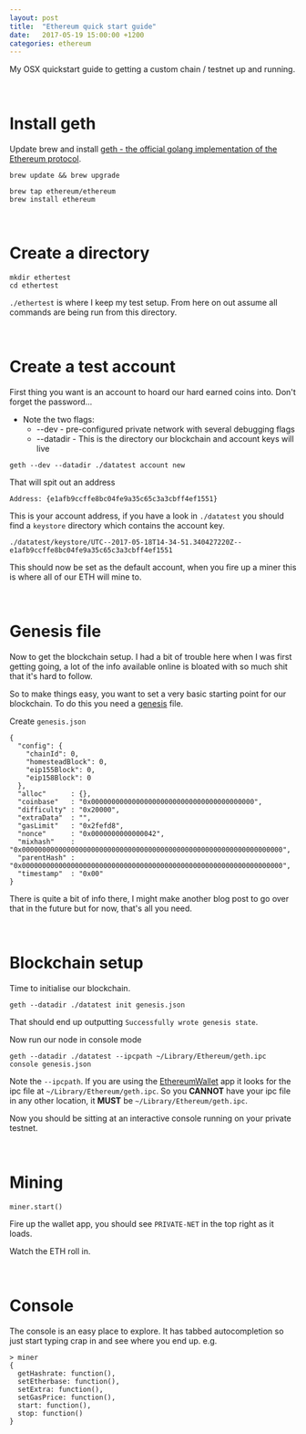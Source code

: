 ```yaml
---
layout: post
title:  "Ethereum quick start guide"
date:   2017-05-19 15:00:00 +1200
categories: ethereum
---
```


My OSX quickstart guide to getting a custom chain / testnet up and running.


&nbsp;

# Install geth

Update brew and install [geth - the official golang implementation of the Ethereum protocol][geth].

```
brew update && brew upgrade

brew tap ethereum/ethereum
brew install ethereum
```

&nbsp;

# Create a directory

```
mkdir ethertest
cd ethertest
```

`./ethertest` is where I keep my test setup. From here on out assume all commands are being run from this directory.

&nbsp;

# Create a test account

First thing you want is an account to hoard our hard earned coins into. Don't forget the password...

- Note the two flags:
  - -\-dev - pre-configured private network with several debugging flags
  - -\-datadir - This is the directory our blockchain and account keys will live

```
geth --dev --datadir ./datatest account new
```

That will spit out an address

```
Address: {e1afb9ccffe8bc04fe9a35c65c3a3cbff4ef1551}
```

This is your account address, if you have a look in `./datatest` you should find a `keystore` directory which contains the account key.

```
./datatest/keystore/UTC--2017-05-18T14-34-51.340427220Z--e1afb9ccffe8bc04fe9a35c65c3a3cbff4ef1551
```

This should now be set as the default account, when you fire up a miner this is where all of our ETH will mine to.

&nbsp;

# Genesis file

Now to get the blockchain setup. I had a bit of trouble here when I was first getting going, a lot of the info available online is bloated with so much shit that it's hard to follow.

So to make things easy, you want to set a very basic starting point for our blockchain. To do this you need a [genesis][genesis] file.

Create `genesis.json`
```
{
  "config": {
    "chainId": 0,
    "homesteadBlock": 0,
    "eip155Block": 0,
    "eip158Block": 0
  },
  "alloc"      : {},
  "coinbase"   : "0x0000000000000000000000000000000000000000",
  "difficulty" : "0x20000",
  "extraData"  : "",
  "gasLimit"   : "0x2fefd8",
  "nonce"      : "0x0000000000000042",
  "mixhash"    : "0x0000000000000000000000000000000000000000000000000000000000000000",
  "parentHash" : "0x0000000000000000000000000000000000000000000000000000000000000000",
  "timestamp"  : "0x00"
}
```

There is quite a bit of info there, I might make another blog post to go over that in the future but for now, that's all you need.

&nbsp;

# Blockchain setup

Time to initialise our blockchain.

```
geth --datadir ./datatest init genesis.json
```

That should end up outputting `Successfully wrote genesis state`.

Now run our node in console mode
```
geth --datadir ./datatest --ipcpath ~/Library/Ethereum/geth.ipc console genesis.json
```

Note the `--ipcpath`. If you are using the [EthereumWallet][ethereumwallet] app it looks for the ipc file at `~/Library/Ethereum/geth.ipc`. So you **CANNOT** have your ipc file in any other location, it **MUST** be `~/Library/Ethereum/geth.ipc`.

Now you should be sitting at an interactive console running on your private testnet.

&nbsp;

# Mining

```
miner.start()
```

Fire up the wallet app, you should see `PRIVATE-NET` in the top right as it loads.

Watch the ETH roll in.

&nbsp;

# Console

The console is an easy place to explore. It has tabbed autocompletion so just start typing crap in and see where you end up. e.g.

```
> miner
{
  getHashrate: function(),
  setEtherbase: function(),
  setExtra: function(),
  setGasPrice: function(),
  start: function(),
  stop: function()
}
```

[geth]: https://github.com/ethereum/go-ethereum
[genesis]: https://github.com/ethereum/go-ethereum#defining-the-private-genesis-state
[ethereumwallet]: https://github.com/ethereum/mist/releases